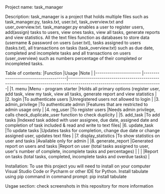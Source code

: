 Project name: task_manager

Description: task_manager is a project that holds multiple files such as task_manager.py, tasks.txt, user.txt, 
             task_overview.txt and user_overview.txt. task_manager.py enables a user to register users, add(assign) 
             tasks to users, view ones tasks, view all tasks, generate reports and view statistics.
             All the text files function as databases to store data (username & password on users (user.txt), 
             tasks assigned to users (tasks.txt), all transactions on tasks (task_overview.txt) such as due date, 
             completed and incomplete tasks and all transactions on users (user_overview) such as numbers percentage of 
             their completed or incompleted tasks.

Table of contents:
|Function                  |Usage                                  |Note                                                                                                                         |
|-----------------------   |---------------------------------------|-----------------------------------------------------------------------------------------------------------------------------|
|1. menu                   |Menu - program starter                 |Holds all primary options (register user, add task, view my task, view all tasks, generate report and view statistics        |
|2. login                  |To authenticate users                  |Unregistered users not allowed to login                                                                                      |
|3. admin_privilege        |To authenticate admin                  |Features that are restricted to admin usage only                                                                             |
|4. reg_user               |To register users                      |Needs admin privilege, calls check_duplicate_user function to check duplicity                                                |
|5. add_task               |To add tasks                           |Indexed task added with user assignee, due date, assigned date and completion of task included & read and write to text files| 
|6. update_task            |To update tasks                        |Updates tasks for completion, change due date or change assigned user, updates text files                                    |
|7. display_statistics     |To show statistics on user and tasks   |Available only for admin                                                                                                     |
|8. generate_report        |Generated report on users and tasks    |Report on user (total tasks assigned to user, user's number of complete, incomplete tasks and percentages)                   |
|                          |                                       |Report on tasks (total tasks, completed, incomplete tasks and overdue tasks)                                                 |


Installation: To use this project you will need to install on your computer Visual Studio Code or Pycharm or other IDE for Python.
              Install tabulate using pip command in command prompt:  pip install tabulate

Usgae section: check screenshots in this repository for more information
           
